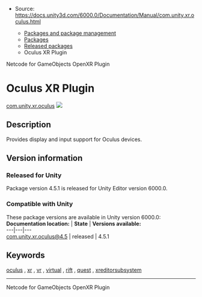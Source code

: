 * Source: https://docs.unity3d.com/6000.0/Documentation/Manual/com.unity.xr.oculus.html

  * [Packages and package management](https://docs.unity3d.com/6000.0/Documentation/Manual/PackagesList.html)
  * [Packages](https://docs.unity3d.com/6000.0/Documentation/Manual/Packages-all.html)
  * [Released packages](https://docs.unity3d.com/6000.0/Documentation/Manual/pack-safe.html)
  * Oculus XR Plugin 


[](https://docs.unity3d.com/6000.0/Documentation/Manual/com.unity.netcode.gameobjects.html)
Netcode for GameObjects 
[](https://docs.unity3d.com/6000.0/Documentation/Manual/com.unity.xr.openxr.html)
OpenXR Plugin 
# Oculus XR Plugin
[com.unity.xr.oculus](https://docs.unity3d.com/Packages/com.unity.xr.oculus@4.5/manual/index.html) ![](https://docs.unity3d.com/6000.0/Documentation/uploads/Main/iconRel.png)
## Description
Provides display and input support for Oculus devices. 
## Version information
### Released for Unity
Package version 4.5.1 is released for Unity Editor version 6000.0.
### Compatible with Unity
These package versions are available in Unity version 6000.0:
**Documentation location:** | **State** | **Versions available:**  
---|---|---  
[com.unity.xr.oculus@4.5](https://docs.unity3d.com/Packages/com.unity.xr.oculus@4.5/manual/index.html) | released | 4.5.1  
## Keywords
[oculus](https://docs.unity3d.com/6000.0/Documentation/Manual/pack-keys.html#oculus) , [xr](https://docs.unity3d.com/6000.0/Documentation/Manual/pack-keys.html#xr) , [vr](https://docs.unity3d.com/6000.0/Documentation/Manual/pack-keys.html#vr) , [virtual](https://docs.unity3d.com/6000.0/Documentation/Manual/pack-keys.html#virtual) , [rift](https://docs.unity3d.com/6000.0/Documentation/Manual/pack-keys.html#rift) , [quest](https://docs.unity3d.com/6000.0/Documentation/Manual/pack-keys.html#quest) , [xreditorsubsystem](https://docs.unity3d.com/6000.0/Documentation/Manual/pack-keys.html#xreditorsubsystem)
* * *
[](https://docs.unity3d.com/6000.0/Documentation/Manual/com.unity.netcode.gameobjects.html)
Netcode for GameObjects 
[](https://docs.unity3d.com/6000.0/Documentation/Manual/com.unity.xr.openxr.html)
OpenXR Plugin 
